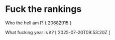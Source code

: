 # Fuck the rankings

Who the hell am I?
{ 20682915 }

What fucking year is it?
[ 2025-07-20T09:53:20Z ]
